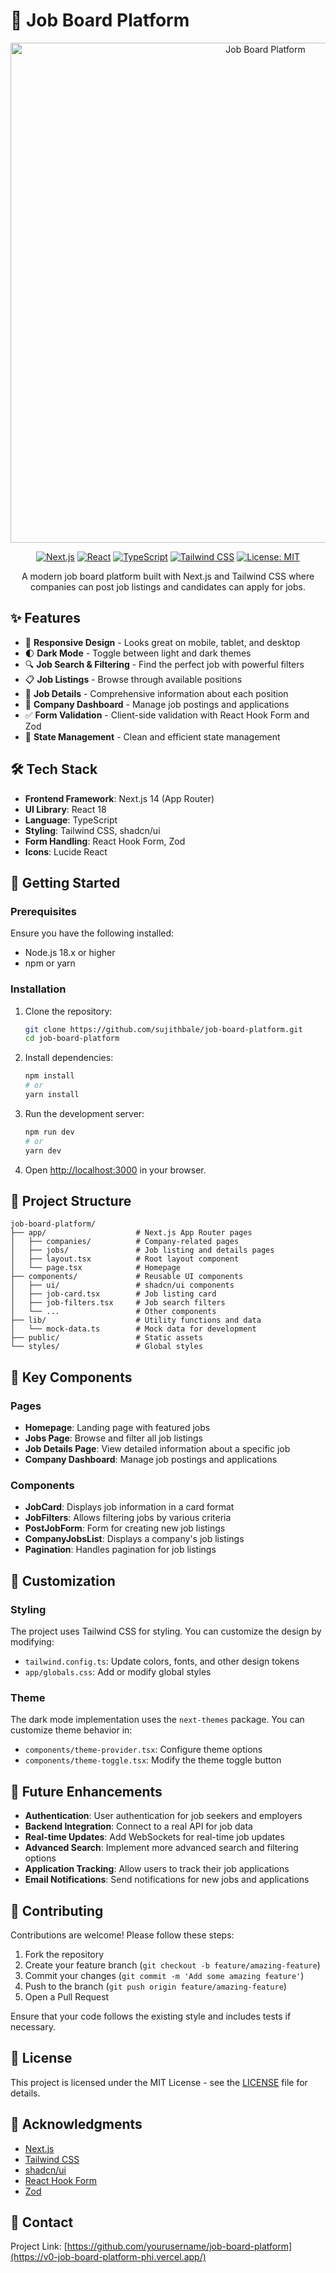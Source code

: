 # 🚀 Job Board Platform

<p align="center">
  <img src="https://via.placeholder.com/1200x600?text=Job+Board+Platform" alt="Job Board Platform" width="800">
</p>

<p align="center">
  <a href="https://nextjs.org/"><img src="https://img.shields.io/badge/Next.js-14-black?style=flat-square&logo=next.js" alt="Next.js"></a>
  <a href="https://reactjs.org/"><img src="https://img.shields.io/badge/React-18-blue?style=flat-square&logo=react" alt="React"></a>
  <a href="https://www.typescriptlang.org/"><img src="https://img.shields.io/badge/TypeScript-5-blue?style=flat-square&logo=typescript" alt="TypeScript"></a>
  <a href="https://tailwindcss.com/"><img src="https://img.shields.io/badge/Tailwind-3-38B2AC?style=flat-square&logo=tailwind-css" alt="Tailwind CSS"></a>
  <a href="https://github.com/yourusername/job-board-platform/blob/main/LICENSE"><img src="https://img.shields.io/badge/License-MIT-yellow.svg?style=flat-square" alt="License: MIT"></a>
</p>

<p align="center">A modern job board platform built with Next.js and Tailwind CSS where companies can post job listings and candidates can apply for jobs.</p>

## ✨ Features

- 📱 **Responsive Design** - Looks great on mobile, tablet, and desktop
- 🌓 **Dark Mode** - Toggle between light and dark themes
- 🔍 **Job Search & Filtering** - Find the perfect job with powerful filters
- 📋 **Job Listings** - Browse through available positions
- 📄 **Job Details** - Comprehensive information about each position
- 💼 **Company Dashboard** - Manage job postings and applications
- ✅ **Form Validation** - Client-side validation with React Hook Form and Zod
- 🔄 **State Management** - Clean and efficient state management



## 🛠️ Tech Stack

- **Frontend Framework**: Next.js 14 (App Router)
- **UI Library**: React 18
- **Language**: TypeScript
- **Styling**: Tailwind CSS, shadcn/ui
- **Form Handling**: React Hook Form, Zod
- **Icons**: Lucide React

## 🚀 Getting Started

### Prerequisites

Ensure you have the following installed:

- Node.js 18.x or higher
- npm or yarn

### Installation

1. Clone the repository:

   ```sh
   git clone https://github.com/sujithbale/job-board-platform.git
   cd job-board-platform
   ```

2. Install dependencies:

   ```sh
   npm install
   # or
   yarn install
   ```

3. Run the development server:

   ```sh
   npm run dev
   # or
   yarn dev
   ```

4. Open [http://localhost:3000](http://localhost:3000) in your browser.

## 📂 Project Structure

```plaintext
job-board-platform/
├── app/                    # Next.js App Router pages
│   ├── companies/          # Company-related pages
│   ├── jobs/               # Job listing and details pages
│   ├── layout.tsx          # Root layout component
│   └── page.tsx            # Homepage
├── components/             # Reusable UI components
│   ├── ui/                 # shadcn/ui components
│   ├── job-card.tsx        # Job listing card
│   ├── job-filters.tsx     # Job search filters
│   └── ...                 # Other components
├── lib/                    # Utility functions and data
│   └── mock-data.ts        # Mock data for development
├── public/                 # Static assets
└── styles/                 # Global styles
```

## 🔧 Key Components

### Pages

- **Homepage**: Landing page with featured jobs
- **Jobs Page**: Browse and filter all job listings
- **Job Details Page**: View detailed information about a specific job
- **Company Dashboard**: Manage job postings and applications

### Components

- **JobCard**: Displays job information in a card format
- **JobFilters**: Allows filtering jobs by various criteria
- **PostJobForm**: Form for creating new job listings
- **CompanyJobsList**: Displays a company's job listings
- **Pagination**: Handles pagination for job listings

## 🎨 Customization

### Styling

The project uses Tailwind CSS for styling. You can customize the design by modifying:

- `tailwind.config.ts`: Update colors, fonts, and other design tokens
- `app/globals.css`: Add or modify global styles

### Theme

The dark mode implementation uses the `next-themes` package. You can customize theme behavior in:

- `components/theme-provider.tsx`: Configure theme options
- `components/theme-toggle.tsx`: Modify the theme toggle button

## 🔮 Future Enhancements

- **Authentication**: User authentication for job seekers and employers
- **Backend Integration**: Connect to a real API for job data
- **Real-time Updates**: Add WebSockets for real-time job updates
- **Advanced Search**: Implement more advanced search and filtering options
- **Application Tracking**: Allow users to track their job applications
- **Email Notifications**: Send notifications for new jobs and applications

## 🤝 Contributing

Contributions are welcome! Please follow these steps:

1. Fork the repository
2. Create your feature branch (`git checkout -b feature/amazing-feature`)
3. Commit your changes (`git commit -m 'Add some amazing feature'`)
4. Push to the branch (`git push origin feature/amazing-feature`)
5. Open a Pull Request

Ensure that your code follows the existing style and includes tests if necessary.

## 📄 License

This project is licensed under the MIT License - see the [LICENSE](LICENSE) file for details.

## 👏 Acknowledgments

- [Next.js](https://nextjs.org/)
- [Tailwind CSS](https://tailwindcss.com/)
- [shadcn/ui](https://ui.shadcn.com/)
- [React Hook Form](https://react-hook-form.com/)
- [Zod](https://github.com/colinhacks/zod)

## 📧 Contact

Project Link: [https://github.com/yourusername/job-board-platform](https://v0-job-board-platform-phi.vercel.app/)


